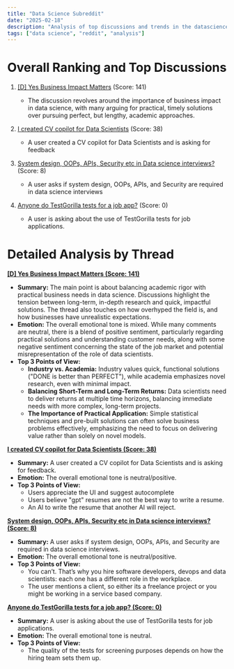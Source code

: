 ```yaml
---
title: "Data Science Subreddit"
date: "2025-02-18"
description: "Analysis of top discussions and trends in the datascience subreddit"
tags: ["data science", "reddit", "analysis"]
---
```


# Overall Ranking and Top Discussions
1.  [[D] Yes Business Impact Matters](https://www.reddit.com/r/datascience/comments/1is21el/yes_business_impact_matters/) (Score: 141)
    *   The discussion revolves around the importance of business impact in data science, with many arguing for practical, timely solutions over pursuing perfect, but lengthy, academic approaches.

2.  [I created CV copilot for Data Scientists](https://i.redd.it/e6p4hlyppwje1.gif) (Score: 38)
    *   A user created a CV copilot for Data Scientists and is asking for feedback

3.  [System design, OOPs, APIs, Security etc in Data science interviews?](https://www.reddit.com/r/datascience/comments/1is56xt/system_design_oops_apis_security_etc_in_data/) (Score: 8)
    *   A user asks if system design, OOPs, APIs, and Security are required in data science interviews

4.  [Anyone do TestGorilla tests for a job app?](https://www.reddit.com/r/datascience/comments/1ish90u/anyone_do_testgorilla_tests_for_a_job_app/) (Score: 0)
    *   A user is asking about the use of TestGorilla tests for job applications.

# Detailed Analysis by Thread
**[[D] Yes Business Impact Matters (Score: 141)](https://www.reddit.com/r/datascience/comments/1is21el/yes_business_impact_matters/)**
*  **Summary:** The main point is about balancing academic rigor with practical business needs in data science. Discussions highlight the tension between long-term, in-depth research and quick, impactful solutions. The thread also touches on how overhyped the field is, and how businesses have unrealistic expectations.
*  **Emotion:** The overall emotional tone is mixed. While many comments are neutral, there is a blend of positive sentiment, particularly regarding practical solutions and understanding customer needs, along with some negative sentiment concerning the state of the job market and potential misrepresentation of the role of data scientists.
*  **Top 3 Points of View:**
    *   **Industry vs. Academia:** Industry values quick, functional solutions ("DONE is better than PERFECT"), while academia emphasizes novel research, even with minimal impact.
    *   **Balancing Short-Term and Long-Term Returns:** Data scientists need to deliver returns at multiple time horizons, balancing immediate needs with more complex, long-term projects.
    *   **The Importance of Practical Application:**  Simple statistical techniques and pre-built solutions can often solve business problems effectively, emphasizing the need to focus on delivering value rather than solely on novel models.

**[I created CV copilot for Data Scientists (Score: 38)](https://i.redd.it/e6p4hlyppwje1.gif)**
*  **Summary:** A user created a CV copilot for Data Scientists and is asking for feedback.
*  **Emotion:** The overall emotional tone is neutral/positive.
*  **Top 3 Points of View:**
    *   Users appreciate the UI and suggest autocomplete
    *   Users believe "gpt" resumes are not the best way to write a resume.
    *   An AI to write the resume that another AI will reject.

**[System design, OOPs, APIs, Security etc in Data science interviews? (Score: 8)](https://www.reddit.com/r/datascience/comments/1is56xt/system_design_oops_apis_security_etc_in_data/)**
*  **Summary:** A user asks if system design, OOPs, APIs, and Security are required in data science interviews.
*  **Emotion:** The overall emotional tone is neutral/positive.
*  **Top 3 Points of View:**
    *   You can’t. That’s why you hire software developers, devops and data scientists: each one has a different role in the workplace.
    *   The user mentions a client, so either its a freelance project or you might be working in a service based company.

**[Anyone do TestGorilla tests for a job app? (Score: 0)](https://www.reddit.com/r/datascience/comments/1ish90u/anyone_do_testgorilla_tests_for_a_job_app/)**
*  **Summary:** A user is asking about the use of TestGorilla tests for job applications.
*  **Emotion:** The overall emotional tone is neutral.
*  **Top 3 Points of View:**
    *   The quality of the tests for screening purposes depends on how the hiring team sets them up.

